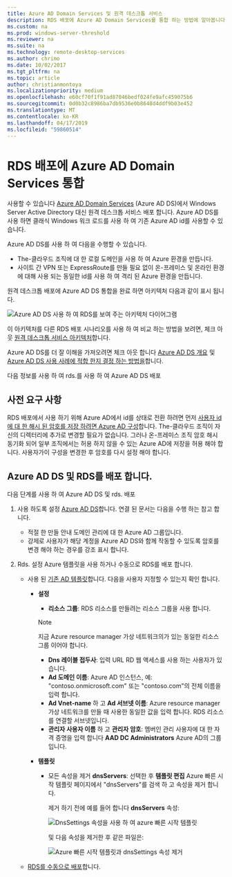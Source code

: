 ```yaml
---
title: Azure AD Domain Services 및 원격 데스크톱 서비스
description: RDS 배포에 Azure AD Domain Services를 통합 하는 방법에 알아봅니다.
ms.custom: na
ms.prod: windows-server-threshold
ms.reviewer: na
ms.suite: na
ms.technology: remote-desktop-services
ms.author: chrimo
ms.date: 10/02/2017
ms.tgt_pltfrm: na
ms.topic: article
author: christianmontoya
ms.localizationpriority: medium
ms.openlocfilehash: e60cf70f1f91ad87046bedf024fe9afc459075b6
ms.sourcegitcommit: 0d0b32c8986ba7db9536e0b8648d4ddf9b03e452
ms.translationtype: MT
ms.contentlocale: ko-KR
ms.lasthandoff: 04/17/2019
ms.locfileid: "59860514"
---
```

# <a name="integrate-azure-ad-domain-services-with-your-rds-deployment"></a>RDS 배포에 Azure AD Domain Services 통합

사용할 수 있습니다 [Azure AD Domain Services](/azure/active-directory-domain-services/active-directory-ds-overview) (Azure AD DS)에서 Windows Server Active Directory 대신 원격 데스크톱 서비스 배포 합니다. Azure AD DS를 사용 하면 클래식 Windows 워크 로드를 사용 하 여 기존 Azure AD id를 사용할 수 있습니다.

Azure AD DS를 사용 하 여 다음을 수행할 수 있습니다. 
- The-클라우드 조직에 대 한 로컬 도메인을 사용 하 여 Azure 환경을 만듭니다. 
- 사이트 간 VPN 또는 ExpressRoute를 만들 필요 없이 온-프레미스 및 온라인 환경에 대해 사용 되는 동일한 id를 사용 하 여 격리 된 Azure 환경을 만듭니다. 

원격 데스크톱 배포에 Azure AD DS 통합을 완료 하면 아키텍처 다음과 같이 표시 됩니다.

![Azure AD DS 사용 하 여 RDS를 보여 주는 아키텍처 다이어그램](media/aadds-rds.png)

이 아키텍처를 다른 RDS 배포 시나리오를 사용 하 여 비교 하는 방법을 보려면, 체크 아웃 [원격 데스크톱 서비스 아키텍처](desktop-hosting-logical-architecture.md)합니다.

Azure AD DS를 더 잘 이해을 가져오려면 체크 아웃 합니다 [Azure AD DS 개요](/azure/active-directory-domain-services/active-directory-ds-overview) 및 [Azure AD DS 사용 사례에 적합 한지 결정 하는 방법을](/azure/active-directory-domain-services/active-directory-ds-comparison)합니다.

다음 정보를 사용 하 여 rds.를 사용 하 여 Azure AD DS 배포

## <a name="prerequisites"></a>사전 요구 사항

RDS 배포에서 사용 하기 위해 Azure AD에서 id를 상태로 전환 하려면 먼저 [사용자 id에 대 한 해시 된 암호를 저장 하려면 Azure AD 구성](/azure/active-directory-domain-services/active-directory-ds-getting-started-password-sync)합니다. The-클라우드 조직이 자신의 디렉터리에 추가로 변경할 필요가 없습니다. 그러나 온-프레미스 조직 암호 해시 동기화 되어 일부 조직에서는 허용 하지 않을 수 있는 Azure AD에 저장을 허용 해야 합니다. 사용자가이 구성을 변경한 후 암호를 다시 설정 해야 합니다.

## <a name="deploy-azure-ad-ds-and-rds"></a>Azure AD DS 및 RDS를 배포 합니다. 
다음 단계를 사용 하 여 Azure AD DS 및 rds. 배포

1. 사용 하도록 설정 [Azure AD DS](/azure/active-directory-domain-services/active-directory-ds-getting-started)합니다. 연결 된 문서는 다음을 수행 하는 참고 합니다.
   - 적절 한 만들 안내 도메인 관리에 대 한 Azure AD 그룹입니다.
   - 강제로 사용자가 해당 계정을 Azure AD DS와 함께 작동할 수 있도록 암호를 변경 해야 하는 경우를 강조 표시 합니다.
   
2. Rds. 설정 Azure 템플릿을 사용 하거나 수동으로 RDS를 배포 합니다.
   - 사용 된 [기존 AD 템플릿](https://azure.microsoft.com/resources/templates/rds-deployment-existing-ad/)합니다. 다음을 사용자 지정할 수 있는지 확인 합니다.
   
      - **설정**
         - **리소스 그룹**: RDS 리소스를 만들려는 리소스 그룹을 사용 합니다.
         > [!NOTE] 
         > 지금 Azure resource manager 가상 네트워크의가 있는 동일한 리소스 그룹 이어야 합니다.

         - **Dns 레이블 접두사**: 입력 URL RD 웹 액세스를 사용 하는 사용자가 있습니다.
         - **Ad 도메인 이름**: Azure AD 인스턴스, 예: "contoso.onmicrosoft.com" 또는 "contoso.com"의 전체 이름을 입력 합니다.
         - **Ad Vnet-name** 하 고 **Ad 서브넷 이름**: Azure resource manager 가상 네트워크를 만들 때 사용한 동일한 값을 입력 합니다. RDS 리소스를 연결할 서브넷입니다.
         - **관리자 사용자 이름** 하 고 **관리자 암호**: 멤버인 관리 사용자에 대 한 자격 증명을 입력 합니다 **AAD DC Administrators** Azure AD의 그룹입니다.
   
      - **템플릿**
         - 모든 속성을 제거 **dnsServers**: 선택한 후 **템플릿 편집** Azure 빠른 시작 템플릿 페이지에서 "dnsServers"를 검색 하 고 속성을 제거 합니다. 

            제거 하기 전에 예를 들어 합니다 **dnsServers** 속성:
      
            ![DnsSettings 속성을 사용 하 여 azure 빠른 시작 템플릿](media/rds-remove-dnssettings-before.png)

            및 다음 속성을 제거한 후 같은 파일은:

            ![Azure 빠른 시작 템플릿과 dnsSettings 속성 제거](media/rds-remove-dnssettings-after.png)
   
   - [RDS를 수동으로 배포](rds-deploy-infrastructure.md)합니다. 

